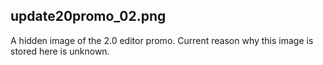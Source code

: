 ## update20promo_02.png
A hidden image of the 2.0 editor promo. Current reason why this image is stored here is unknown.
